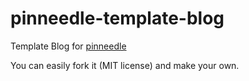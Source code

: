 # pinneedle-template-blog
Template Blog for [pinneedle](https://github.com/LukasLichten/pinneedle)

You can easily fork it (MIT license) and make your own.
